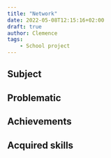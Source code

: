 ```yaml
---
title: "Network"
date: 2022-05-08T12:15:16+02:00
draft: true
author: Clemence
tags:
	- School project
---
```


## Subject

## Problematic

## Achievements

## Acquired skills